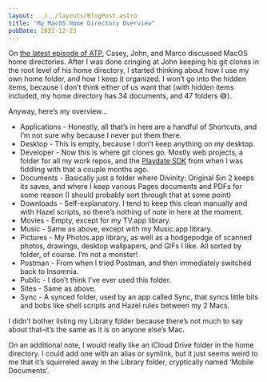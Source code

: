 ```yaml
---
layout: ../../layouts/BlogPost.astro
title: "My MacOS Home Directory Overview"
pubDate: 2022-12-23
---
```


On [the latest episode of ATP](https://atp.fm/514), Casey, John, and Marco discussed MacOS home directories. After I was done cringing at John keeping his git clones in the root level of his home directory, I started thinking about how I use my own home folder, and how I keep it organized. I won’t go into the hidden items, because I don’t think either of us want that (with hidden items included, my home directory has 34 documents, and 47 folders 😅).

Anyway, here’s my overview...

- Applications - Honestly, all that’s in here are a handful of Shortcuts, and I’m not sure why because I never put them there.
- Desktop - This is empty, because I don’t keep anything on my desktop.
- Developer - Now this is where git clones go. Mostly web projects, a folder for all my work repos, and the [Playdate SDK](https://play.date/dev/) from when I was fiddling with that a couple months ago.
- Documents - Basically just a folder where Divinity: Original Sin 2 keeps its saves, and where I keep various Pages documents and PDFs for some reason (I should probably sort through that at some point)
- Downloads - Self-explanatory. I tend to keep this clean manually and with Hazel scripts, so there’s nothing of note in here at the moment.
- Movies - Empty, except for my TV.app library.
- Music - Same as above, except with my Music.app library.
- Pictures - My Photos.app library, as well as a hodgepodge of scanned photos, drawings, desktop wallpapers, and GIFs I like. All sorted by folder, of course. I’m not a monster!
- Postman - From when I tried Postman, and then immediately switched back to Insomnia.
- Public - I don’t think I’ve ever used this folder.
- Sites - Same as above.
- Sync - A synced folder, used by an app called Sync, that syncs little bits and bobs like shell scripts and Hazel rules between my 2 Macs.

I didn’t bother listing my Library folder because there’s not much to say about that–it’s the same as it is on anyone else’s Mac.

On an additional note, I would really like an iCloud Drive folder in the home directory. I could add one with an alias or symlink, but it just seems weird to me that it’s squirreled away in the Library folder, cryptically named ‘Mobile Documents’.
